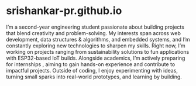 # srishankar-pr.github.io

I’m a second-year engineering student passionate about building
              projects that blend creativity and problem-solving. My interests
              span across web development, data structures & algorithms, and
              embedded systems, and I’m constantly exploring new technologies to
              sharpen my skills. Right now, I’m working on projects ranging from
              sustainability solutions to fun applications with ESP32-based IoT builds. Alongside academics, I’m
              actively preparing for internships , aiming to gain hands-on experience and contribute to
              impactful projects. Outside of coding, I enjoy experimenting with
              ideas, turning small sparks into real-world prototypes, and
              learning by building.

